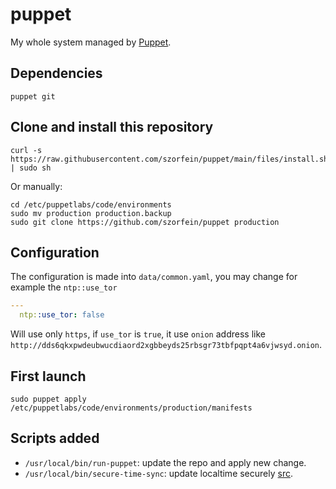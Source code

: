 # puppet
My whole system managed by [Puppet](https://puppet.com/).

## Dependencies

    puppet git

## Clone and install this repository

    curl -s https://raw.githubusercontent.com/szorfein/puppet/main/files/install.sh | sudo sh

Or manually:

    cd /etc/puppetlabs/code/environments
    sudo mv production production.backup
    sudo git clone https://github.com/szorfein/puppet production

## Configuration
The configuration is made into `data/common.yaml`, you may change for example the `ntp::use_tor`

```yaml
---
  ntp::use_tor: false
```

Will use only `https`, if `use_tor` is `true`, it use `onion` address like `http://dds6qkxpwdeubwucdiaord2xgbbeyds25rbsgr73tbfpqpt4a6vjwsyd.onion`.

## First launch

    sudo puppet apply /etc/puppetlabs/code/environments/production/manifests

## Scripts added

+ `/usr/local/bin/run-puppet`: update the repo and apply new change.
+ `/usr/local/bin/secure-time-sync`: update localtime securely [src](https://gitlab.com/madaidan/secure-time-sync/).
